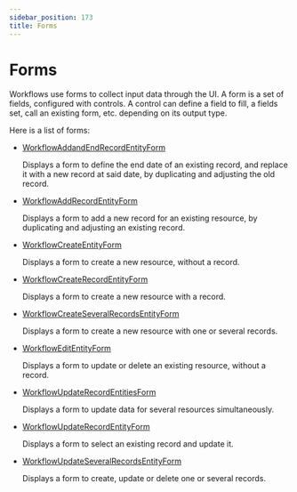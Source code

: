 ```yaml
---
sidebar_position: 173
title: Forms
---
```


# Forms

Workflows use forms to collect input data through the UI. A form is a set of fields, configured with controls. A control can define a field to fill, a fields set, call an existing form, etc. depending on its output type.

Here is a list of forms:

* [WorkflowAddandEndRecordEntityForm](workflowaddandendrecordentityform/index "Workflow Add and End Record Entity Form")

  Displays a form to define the end date of an existing record, and replace it with a new record at said date, by duplicating and adjusting the old record.
* [WorkflowAddRecordEntityForm](workflowaddrecordentityform/index "Workflow Add Record Entity Form")

  Displays a form to add a new record for an existing resource, by duplicating and adjusting an existing record.
* [WorkflowCreateEntityForm](workflowcreateentityform/index "Workflow Create Entity Form")

  Displays a form to create a new resource, without a record.
* [WorkflowCreateRecordEntityForm](workflowcreaterecordentityform/index "Workflow Create Record Entity Form")

  Displays a form to create a new resource with a record.
* [WorkflowCreateSeveralRecordsEntityForm](workflowcreateseveralrecordsentityform/index "Workflow Create Several Records Entity Form")

  Displays a form to create a new resource with one or several records.
* [WorkflowEditEntityForm](workfloweditentityform/index "Workflow Edit Entity Form")

  Displays a form to update or delete an existing resource, without a record.
* [WorkflowUpdateRecordEntitiesForm](workflowupdaterecordentitiesform/index "Workflow Update Record Entities Form")

  Displays a form to update data for several resources simultaneously.
* [WorkflowUpdateRecordEntityForm](workflowupdaterecordentityform/index "Workflow Update Record Entity Form")

  Displays a form to select an existing record and update it.
* [WorkflowUpdateSeveralRecordsEntityForm](workflowupdateseveralrecordsentityform/index "Workflow Update Several Records Entity Form")

  Displays a form to create, update or delete one or several records.